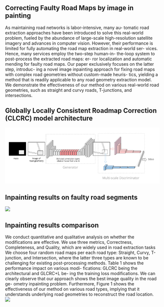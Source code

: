 ## Correcting Faulty Road Maps by image in painting

As maintaining road networks is labor-intensive, many au-
tomatic road extraction approaches have been introduced to
solve this real-world problem, fueled by the abundance of
large-scale high-resolution satellite imagery and advances in
computer vision. However, their performance is limited for
fully automating the road map extraction in real-world ser-
vices. Hence, many services employ the two-step human-in-
the-loop system to post-process the extracted road maps: er-
ror localization and automatic mending for faulty road maps.
Our paper exclusively focuses on the latter step, introduc-
ing a novel image inpainting approach for fixing road maps
with complex road geometries without custom-made heuris-
tics, yielding a method that is readily applicable to any road
geometry extraction model. We demonstrate the effectiveness
of our method on various real-world road geometries, such as
straight and curvy roads, T-junctions, and intersections.

## Globally Locally Consistent Roadmap Correction (CLCRC) model architecture 

![plot](./figures/extended_GLCIC_architecture.png)


## Inpainting results on faulty road segments 
<img src="https://github.com/SoojungHong/image_inpainting_model_for_lane_geomery_discovery/assets/17648100/4ae43d85-ee43-479a-b2d3-e212d55482dc" width="500" />

## Inpainting results comparison 

We conduct quantitative and qualitative analysis on whether the modifications are effective. We
use three metrics, Correctness, Completeness, and Quality,
which are widely used in road extraction tasks We choose four random road maps per
each road type: Straight, Curvy, T-junction, and Intersection,
where the latter three types are known to be challenging for
existing post-processing methods. 
Table 1 shows the performance impact on various modi-
fications: GLCRC being the architectural and GLCRC+L be-
ing the training loss modifications. We can clearly observe
that our approach shows the best image quality in the road ge-
ometry inpainting problem. Furthermore, Figure 1 shows the
effectiveness of our method on various road types, implying that it understands underlying road geometries to reconstruct
the road location.
<img src="https://github.com/SoojungHong/image_inpainting_model_for_lane_geomery_discovery/assets/17648100/dd4e2c27-acc4-4b70-a5ab-dad8a87417b2" width="400" />
